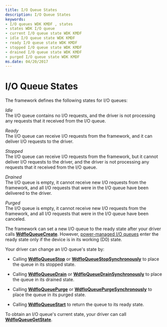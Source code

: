 ```yaml
---
title: I/O Queue States
description: I/O Queue States
keywords:
- I/O queues WDK KMDF , states
- states WDK I/O queue
- current I/O queue state WDK KMDF
- idle I/O queue state WDK KMDF
- ready I/O queue state WDK KMDF
- stopped I/O queue state WDK KMDF
- drained I/O queue state WDK KMDF
- purged I/O queue state WDK KMDF
ms.date: 04/20/2017
---
```


# I/O Queue States


The framework defines the following states for I/O queues:

<a href="" id="idle"></a>*Idle*  
The I/O queue contains no I/O requests, and the driver is not processing any requests that it received from the I/O queue.

<a href="" id="ready"></a>*Ready*  
The I/O queue can receive I/O requests from the framework, and it can deliver I/O requests to the driver.

<a href="" id="stopped"></a>*Stopped*  
The I/O queue can receive I/O requests from the framework, but it cannot deliver I/O requests to the driver, and the driver is not processing any requests that it received from the I/O queue.

<a href="" id="drained"></a>*Drained*  
The I/O queue is empty, it cannot receive new I/O requests from the framework, and all I/O requests that were in the I/O queue have been delivered to the driver.

<a href="" id="purged"></a>*Purged*  
The I/O queue is empty, it cannot receive new I/O requests from the framework, and all I/O requests that were in the I/O queue have been canceled.

The framework can set a new I/O queue to the ready state after your driver calls [**WdfIoQueueCreate**](/windows-hardware/drivers/ddi/wdfio/nf-wdfio-wdfioqueuecreate). However, [power-managed I/O queues](using-power-managed-i-o-queues.md) enter the ready state only if the device is in its working (D0) state.

Your driver can change an I/O queue's state by:

-   Calling [**WdfIoQueueStop**](/windows-hardware/drivers/ddi/wdfio/nf-wdfio-wdfioqueuestop) or [**WdfIoQueueStopSynchronously**](/windows-hardware/drivers/ddi/wdfio/nf-wdfio-wdfioqueuestopsynchronously) to place the queue in its stopped state.

-   Calling [**WdfIoQueueDrain**](/windows-hardware/drivers/ddi/wdfio/nf-wdfio-wdfioqueuedrain) or [**WdfIoQueueDrainSynchronously**](/windows-hardware/drivers/ddi/wdfio/nf-wdfio-wdfioqueuedrainsynchronously) to place the queue in its drained state.

-   Calling [**WdfIoQueuePurge**](/windows-hardware/drivers/ddi/wdfio/nf-wdfio-wdfioqueuepurge) or [**WdfIoQueuePurgeSynchronously**](/windows-hardware/drivers/ddi/wdfio/nf-wdfio-wdfioqueuepurgesynchronously) to place the queue in its purged state.

-   Calling [**WdfIoQueueStart**](/windows-hardware/drivers/ddi/wdfio/nf-wdfio-wdfioqueuestart) to return the queue to its ready state.

To obtain an I/O queue's current state, your driver can call [**WdfIoQueueGetState**](/windows-hardware/drivers/ddi/wdfio/nf-wdfio-wdfioqueuegetstate).

 

